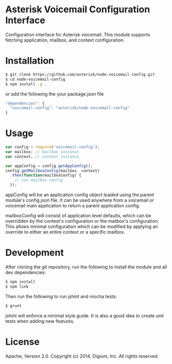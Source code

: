 # Asterisk Voicemail Configuration Interface

Configuration interface for Asterisk voicemail. This module supports fetching application, mailbox, and context configuration.

# Installation

```bash
$ git clone https://github.com/asterisk/node-voicemail-config.git
$ cd node-voicemail-config
$ npm install -g .
```

or add the following the your package.json file

```JavaScript
"dependencies": {
  "voicemail-config": "asterisk/node-voicemail-config"
}
```

# Usage

```JavaScript
var config = require('voicemail-config');
var mailbox; // mailbox instance
var context; // context instance

var appConfig = config.getAppConfig();
config.getMailboxConfig(mailbox, context)
  .then(function(mailboxConfig) {
    // use mailbox config
  });
```

appConfig will be an application config object loaded using the parent module's config.json file. It can be used anywhere from a voicemail or voicemail main application to return a parent application config.

mailboxConfig will consist of application level defaults, which can be overridden by the context's configuration or the mailbox's configuration. This allows minimal configuration which can be modified by applying an override to either an entire context or a specific mailbox.

# Development

After cloning the git repository, run the following to install the module and all dev dependencies:

```bash
$ npm install
$ npm link
```

Then run the following to run jshint and mocha tests:

```bash
$ grunt
```

jshint will enforce a minimal style guide. It is also a good idea to create unit tests when adding new features.

# License

Apache, Version 2.0. Copyright (c) 2014, Digium, Inc. All rights reserved.

